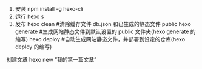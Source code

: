 1. 安装
   npm install -g hexo-cli
2. 运行
   hexo s
3. 发布
   hexo clean   #清除缓存文件 db.json 和已生成的静态文件 public
   hexo generate   #生成网站静态文件到默认设置的 public 文件夹(hexo generate 的缩写)
   hexo deploy   #自动生成网站静态文件，并部署到设定的仓库(hexo deploy 的缩写)

创建文章
hexo new “我的第一篇文章”
